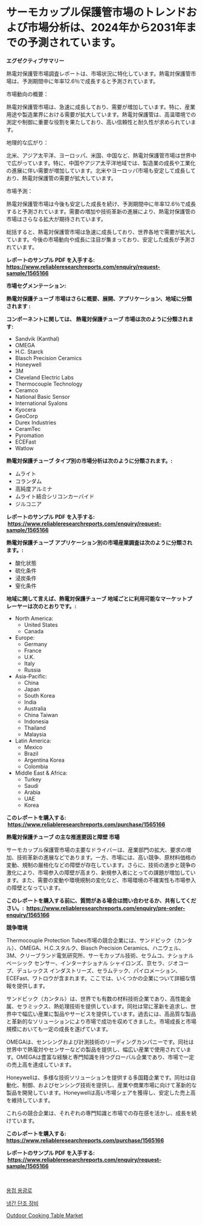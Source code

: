 <p><h1>サーモカップル保護管市場のトレンドおよび市場分析は、2024年から2031年までの予測されています。</h1></p><p><strong>エグゼクティブサマリー</strong></p>
<p><p>熱電対保護管市場調査レポートは、市場状況に特化しています。熱電対保護管市場は、予測期間中に年率12.6％で成長すると予測されています。</p><p>市場動向の概要：</p><p>熱電対保護管市場は、急速に成長しており、需要が増加しています。特に、産業用途や製造業界における需要が拡大しています。熱電対保護管は、高温環境での測定や制御に重要な役割を果たしており、高い信頼性と耐久性が求められています。</p><p>地理的な広がり：</p><p>北米、アジア太平洋、ヨーロッパ、米国、中国など、熱電対保護管市場は世界中で広がっています。特に、中国やアジア太平洋地域では、製造業の成長や工業化の進展に伴い需要が増加しています。北米やヨーロッパ市場も安定して成長しており、熱電対保護管の需要が拡大しています。</p><p>市場予測：</p><p>熱電対保護管市場は今後も安定した成長を続け、予測期間中に年率12.6％で成長すると予測されています。需要の増加や技術革新の進展により、熱電対保護管の市場はさらなる拡大が期待されています。</p><p>総括すると、熱電対保護管市場は急速に成長しており、世界各地で需要が拡大しています。今後の市場動向や成長に注目が集まっており、安定した成長が予測されています。</p></p>
<p><strong>レポートのサンプル PDF を入手する: <a href="https://www.reliableresearchreports.com/enquiry/request-sample/1565166">https://www.reliableresearchreports.com/enquiry/request-sample/1565166</a></strong></p>
<p><strong>市場セグメンテーション:</strong></p>
<p><strong> 熱電対保護チューブ 市場はさらに概要、展開、アプリケーション、地域に分類されます :</strong></p>
<p><strong>コンポーネントに関しては、 熱電対保護チューブ 市場は次のように分類されます: &nbsp;</strong></p>
<p><ul><li>Sandvik (Kanthal)</li><li>OMEGA</li><li>H.C. Starck</li><li>Blasch Precision Ceramics</li><li>Honeywell</li><li>3M</li><li>Cleveland Electric Labs</li><li>Thermocouple Technology</li><li>Ceramco</li><li>National Basic Sensor</li><li>International Syalons</li><li>Kyocera</li><li>GeoCorp</li><li>Durex Industries</li><li>CeramTec</li><li>Pyromation</li><li>ECEFast</li><li>Watlow</li></ul></p>
<p><strong> 熱電対保護チューブ タイプ別の市場分析は次のように分類されます。:</strong></p>
<p><ul><li>ムライト</li><li>コランダム</li><li>高純度アルミナ</li><li>ムライト結合シリコンカーバイド</li><li>ジルコニア</li></ul></p>
<p><strong>レポートのサンプル PDF を入手する: &nbsp;<a href="https://www.reliableresearchreports.com/enquiry/request-sample/1565166">https://www.reliableresearchreports.com/enquiry/request-sample/1565166</a></strong></p>
<p><strong> 熱電対保護チューブ アプリケーション別の市場産業調査は次のように分類されます。:</strong></p>
<p><ul><li>酸化状態</li><li>硫化条件</li><li>浸炭条件</li><li>窒化条件</li></ul></p>
<p><strong>地域に関して言えば、熱電対保護チューブ 地域ごとに利用可能なマーケットプレーヤーは次のとおりです。:</strong></p>
<p><ul>
    <li>
        North America:
        <ul>
            <li>United States</li>
            <li>Canada</li>
        </ul>
    </li>
    <li>
        Europe:
        <ul>
            <li>Germany</li>
            <li>France</li>
            <li>U.K.</li>
            <li>Italy</li>
            <li>Russia</li>
        </ul>
    </li>
    <li>
        Asia-Pacific:
        <ul>
            <li>China</li>
            <li>Japan</li>
            <li>South Korea</li>
            <li>India</li>
            <li>Australia</li>
            <li>China Taiwan</li>
            <li>Indonesia</li>
            <li>Thailand</li>
            <li>Malaysia</li>
        </ul>
    </li>
    <li>
        Latin America:
        <ul>
            <li>Mexico</li>
            <li>Brazil</li>
            <li>Argentina Korea</li>
            <li>Colombia</li>
        </ul>
    </li>
    <li>
        Middle East & Africa:
        <ul>
            <li>Turkey</li>
            <li>Saudi</li>
            <li>Arabia</li>
            <li>UAE</li>
            <li>Korea</li>
        </ul>
    </li>
    </ul></p>
<p><strong>このレポートを購入する: &nbsp;<a href="https://www.reliableresearchreports.com/purchase/1565166">https://www.reliableresearchreports.com/purchase/1565166</a></strong></p>
<p><strong>熱電対保護チューブ の主な推進要因と障壁 市場</strong></p>
<p><p>サーモカップル保護管市場の主要なドライバーは、産業部門の拡大、要求の増加、技術革新の進展などであります。一方、市場には、高い競争、原材料価格の変動、規制の厳格化などの障壁が存在しています。さらに、技術の進歩と競争の激化により、市場参入の障壁が高まり、新規参入者にとっての課題が増加しています。また、需要の変動や環境規制の変化など、市場環境の不確実性も市場参入の障壁となっています。</p></p>
<p><strong>このレポートを購入する前に、質問がある場合は問い合わせるか、共有してください。:&nbsp; <a href="https://www.reliableresearchreports.com/enquiry/pre-order-enquiry/1565166">https://www.reliableresearchreports.com/enquiry/pre-order-enquiry/1565166</a></strong></p>
<p><strong>競争環境</strong></p>
<p><p>Thermocouple Protection Tubes市場の競合企業には、サンドビック（カンタル）、OMEGA、H.C.スタルク、Blasch Precision Ceramics、ハニウェル、3M、クリーブランド電気研究所、サーモカップル技術、セラムコ、ナショナル ベーシック センサー、インターナショナル シャイロンズ、京セラ、ジオコープ、デュレックス インダストリーズ、セラムテック、パイロメーション、ECEFast、ワトロウが含まれます。ここでは、いくつかの企業について詳細な情報を提供します。</p><p>サンドビック（カンタル）は、世界でも有数の材料技術企業であり、高性能金属、セラミックス、熱処理技術を提供しています。同社は常に革新を追求し、世界中で幅広い産業に製品やサービスを提供しています。過去には、高品質な製品と革新的なソリューションにより市場で成功を収めてきました。市場成長と市場規模においても一定の成長を遂げています。</p><p>OMEGAは、センシングおよび計測技術のリーディングカンパニーです。同社は世界中で熱電対やセンサーなどの製品を提供し、幅広い産業で使用されています。OMEGAは豊富な経験と専門知識を持つグローバル企業であり、市場で一定の売上高を達成しています。</p><p>Honeywellは、多様な技術ソリューションを提供する多国籍企業です。同社は自動化、制御、およびセンシング技術を提供し、産業や商業市場に向けて革新的な製品を開発しています。Honeywellは高い市場シェアを獲得し、安定した売上高を維持しています。</p><p>これらの競合企業は、それぞれの専門知識と市場での存在感を活かし、成長を続けています。</p></p>
<p><strong>このレポートを購入する: &nbsp; <a href="https://www.reliableresearchreports.com/purchase/1565166">https://www.reliableresearchreports.com/purchase/1565166</a></strong></p>
<p><strong>レポートのサンプル PDF を入手する: &nbsp;<a href="https://www.reliableresearchreports.com/enquiry/request-sample/1565166">https://www.reliableresearchreports.com/enquiry/request-sample/1565166</a></strong><strong></strong></p>
<p>&nbsp;</p>
<p><p><a href="https://medium.com/@dayanarunolfsdottir/%EC%9A%A9%EC%A0%91%EB%A1%9C-%EC%8B%9C%EC%9E%A5-%EA%B7%9C%EB%AA%A8-%EB%B0%8F-%EC%97%B0%ED%8F%89%EA%B7%A0-%EC%84%B1%EC%9E%A5%EB%A5%A0-%ED%8A%B8%EB%A0%8C%EB%93%9C-2024-2030%EB%85%84-b50747f4dea3">용접 용광로</a></p><p><a href="https://medium.com/@axintepreda1/%EB%83%89%EA%B0%84%EB%8B%A8%EC%A1%B0%EC%9E%A5%EB%B9%84-%EC%8B%9C%EC%9E%A5%EC%9D%80-%EC%8B%9C%EC%9E%A5-%EC%A0%90%EC%9C%A0%EC%9C%A8-%ED%81%AC%EA%B8%B0-%EB%B0%8F-2031%EB%85%84%EA%B9%8C%EC%A7%80%EC%9D%98-%EC%A0%84%EB%A7%9D%EC%97%90-%EC%B4%88%EC%A0%90%EC%9D%84-%EB%A7%9E%EC%B6%94%EA%B3%A0-%EC%9E%88%EC%8A%B5%EB%8B%88%EB%8B%A4-669fcf7d9193">냉간 단조 장비</a></p><p><a href="https://github.com/Glendatilghmankmgz0rbhwpy/Market-Research-Report-List-1/blob/main/outdoor-cooking-table-market.md">Outdoor Cooking Table Market</a></p></p>